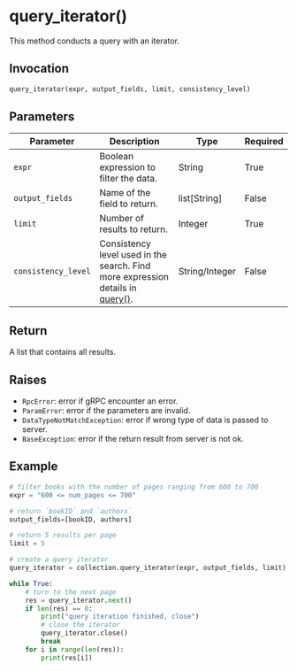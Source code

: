 # query_iterator()

This method conducts a query with an iterator.

## Invocation

```python
query_iterator(expr, output_fields, limit, consistency_level)
```

## Parameters

| Parameter | Description | Type | Required |
| --- | --- | --- | --- |
| `expr` | 	Boolean expression to filter the data. | String | True |
| `output_fields` | Name of the field to return. | list[String] | False |
| `limit` | Number of results to return. | Integer | True |
| `consistency_level` | Consistency level used in the search. Find more expression details in [query()](query().md). | String/Integer | False |

## Return

A list that contains all results.

## Raises

- `RpcError`: error if gRPC encounter an error.
- `ParamError`: error if the parameters are invalid.
- `DataTypeNotMatchException`: error if wrong type of data is passed to server.
- `BaseException`: error if the return result from server is not ok.

## Example

```python
# filter books with the number of pages ranging from 600 to 700
expr = "600 <= num_pages <= 700"

# return `bookID` and `authors`
output_fields=[bookID, authors]

# return 5 results per page
limit = 5

# create a query iterator
query_iterator = collection.query_iterator(expr, output_fields, limit)

while True:
    # turn to the next page
    res = query_iterator.next()
    if len(res) == 0:
        print("query iteration finished, close")
        # close the iterator
        query_iterator.close()
        break
    for i in range(len(res)):
        print(res[i])
```
